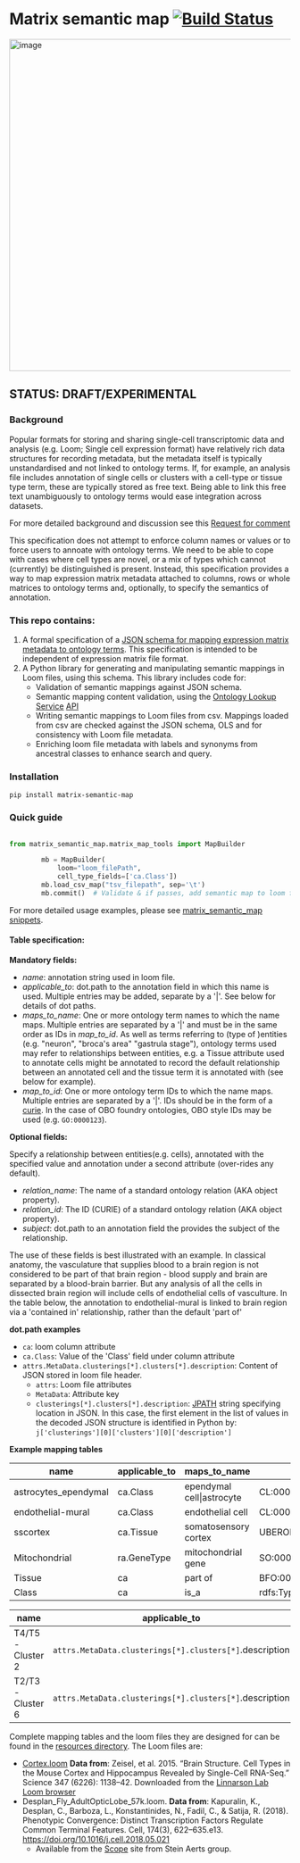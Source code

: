 # Matrix semantic map [![Build Status](https://travis-ci.org/HumanCellAtlas/matrix_semantic_map.svg?branch=master)](https://travis-ci.org/HumanCellAtlas/matrix_semantic_map)

<img width="595" alt="image" src="https://user-images.githubusercontent.com/112839/54871602-28198780-4d8d-11e9-966f-75e7c42130d5.png">

## STATUS: DRAFT/EXPERIMENTAL


### Background

Popular formats for storing and sharing single-cell transcriptomic data and analysis (e.g. Loom; Single cell expression format) have relatively rich data structures for recording metadata, but the metadata itself is typically unstandardised and not linked to ontology terms. If, for example, an analysis file includes annotation of single cells or clusters with a cell-type or tissue type term, these are typically stored as free text.  Being able to link this free text unambiguously to ontology terms would ease integration across datasets.

For more detailed background and discussion see this [Request for comment](https://docs.google.com/document/u/1/d/1QEWgktwY8SvPwDNZxv4tfvCeTpzF2z931WlpfzSKfhU/edit)

This specification does not attempt to enforce column names or values or to force users to annoate with ontology terms. We need to be able to cope with cases where cell types are novel, or a mix of types which cannot (currently) be distinguished is present. Instead, this specification provides a way to map expression matrix metadata attached to columns, rows or whole matrices to ontology terms and, optionally, to specify the semantics of annotation. 

### This repo contains:

1. A formal specification of a [JSON schema for mapping expression matrix metadata to ontology terms](src/json_schema/expression_matrix_semantic_map.json). This specification is intended to be independent of expression matrix file format.
1. A Python library for generating and manipulating semantic mappings in Loom files, using this schema.  This library includes code for:
   * Validation of semantic mappings against JSON schema.
   * Semantic mapping content validation, using the [Ontology Lookup Service](https://www.ebi.ac.uk/ols/) [API](https://www.ebi.ac.uk/ols/api)
   * Writing semantic mappings to Loom files from csv. Mappings loaded from csv are checked against the JSON schema,  OLS and for consistency with Loom file metadata.
   * Enriching loom file metadata with labels and synonyms from ancestral classes to enhance search and query.
  
 ### Installation

    pip install matrix-semantic-map
 
 ### Quick guide

```.py 

from matrix_semantic_map.matrix_map_tools import MapBuilder

        mb = MapBuilder(
            loom="loom_filePath",
            cell_type_fields=['ca.Class'])
        mb.load_csv_map("tsv_filepath", sep='\t')
        mb.commit()  # Validate & if passes, add semantic map to loom file 
 ```
 
 For more detailed usage examples, please see [matrix_semantic_map snippets](https://github.com/HumanCellAtlas/matrix_semantic_map/blob/master/notebooks/matrix_semantic_map_snippets.ipynb).
 
#### Table specification:
 
 **Mandatory fields:**
 
  * *name*: annotation string used in loom file.
  * *applicable_to*: dot.path to the annotation field in which this name is used.  Multiple entries may be added, separate by a '|'.  See below for details of dot paths.
  * *maps_to_name*:  One or more ontology term names to which the name maps. Multiple entries are separated by a  '|' and must be in the same order as IDs in *map_to_id*.  As well as terms referring to (type of )entities (e.g. "neuron", "broca's area" "gastrula stage"), ontology terms used may refer to relationships between entities, e.g. a Tissue attribute used to annotate cells might be annotated to record the default relationship between an annotated cell and the tissue term it is annotated with (see below for example).
  * *map_to_id*:  One or more ontology term IDs to which the name maps. Multiple entries are separated by a '|'. IDs should be in the form of a [curie](). In the case of OBO foundry ontologies, OBO style IDs may be used (e.g. `GO:0000123`).
  
**Optional fields:**

Specify a relationship between entities(e.g. cells), annotated with the specified value and annotation under a second attribute (over-rides any default).
 
  * *relation_name*: The name of a standard ontology relation (AKA object property). 
  * *relation_id*: The ID (CURIE) of a standard ontology relation (AKA object property).
  * *subject*: dot.path to an annotation field the provides the subject of the relationship. 
  
The use of these fields is best illustrated with an example.  In classical anatomy, the vasculature that supplies blood to a brain region is not considered to be part of that brain region - blood supply and brain are separated by a blood-brain barrier.  But any analysis of all the cells in dissected brain region will include cells of endothelial cells of vasculture. In the table below, the annotation to endothelial-mural is linked to brain region via a 'contained in' relationship, rather than the default 'part of' 
  
**dot.path examples**

* `ca`: loom column attribute
*  `ca.Class`: Value of the 'Class' field under column attribute
*  `attrs.MetaData.clusterings[*].clusters[*].description`: Content of JSON stored in loom file header.
   *  `attrs`: Loom file attributes
   * `MetaData`: Attribute key
   * `clusterings[*].clusters[*].description`: [JPATH](https://goessner.net/articles/JsonPath/) string specifying location in JSON.  In this case, the first  element in the list of values in the decoded JSON structure is identified in Python by: `j['clusterings'][0]['clusters'][0]['description']`


**Example mapping tables**

name  | applicable_to  | maps_to_name  | maps_to_id  | relation_name  | relation_id  | object
 -- | -- | -- | -- | -- | --  | --
astrocytes_ependymal  | ca.Class  | ependymal cell\|astrocyte  | CL:0000065\|CL:0000127  |   |   | 
endothelial-mural  | ca.Class  | endothelial cell  | CL:0000115  | contained in  | RO:0001018  | ca.Tissue
sscortex  | ca.Tissue  | somatosensory cortex  | UBERON:0008930  |   |   | 
Mitochondrial  | ra.GeneType  | mitochondrial gene  | SO:0000088
Tissue  | ca  | part of  | BFO:0000050  |   |   | 
Class  | ca  | is_a  | rdfs:Type  |   |   | 


name  | applicable_to  | maps_to_name  | maps_to_id  
 -- | -- | -- | -- 
 T4/T5 - Cluster 2  | `attrs.MetaData.clusterings[*].clusters[*]`.description  | T neuron T4\|T neuron T5  | FBbt:00003731\|FBbt:00003736
T2/T3 - Cluster 6  | `attrs.MetaData.clusterings[*].clusters[*]`.description  | T neuron T2\|T neuron T3  | FBbt:00003728\|FBbt:00003730

Complete mapping tables and the loom files they are designed for can be found in the [resources directory](src/matrix_semantic_map/test/resources/).  The Loom files are: 

 - [Cortex.loom](src/matrix_semantic_map/test/resources/cortex.loom) **Data from**: Zeisel, et al. 2015. “Brain Structure. Cell Types in the Mouse Cortex and Hippocampus Revealed by Single-Cell RNA-Seq.” Science 347 (6226): 1138–42.  Downloaded from the [Linnarson Lab Loom browser](http://loom.linnarssonlab.org/dataset/cellmetadata/Previously%20Published/Cortex.loom)
 - Desplan_Fly_AdultOpticLobe_57k.loom.  **Data from**:  Kapuralin, K., Desplan, C., Barboza, L., Konstantinides, N., Fadil, C., & Satija, R. (2018). Phenotypic Convergence: Distinct Transcription Factors Regulate Common Terminal Features. Cell, 174(3), 622–635.e13. https://doi.org/10.1016/j.cell.2018.05.021
     - Available from the [Scope](http://scope.aertslab.org/) site from Stein Aerts group. 








  
  

  









